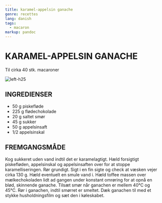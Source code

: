 ```yaml
---
title: karamel-appelsin ganache
genre: recettes
lang: danish
tags:
  - macaron
markup: pandoc
---
```


# KARAMEL-APPELSIN GANACHE

Til cirka 40 stk. macaroner

![](/home/fred/.repo/traductions/recettes/images/macaron_orange.jpg "left-h25")

## INGREDIENSER

- 50 g piskefløde
- 225 g flødechokolade
- 20 g saltet smør
- 45 g sukker
- 50 g appelsinsaft
- 1/2 appelsinskal

## FREMGANGSMÅDE

Kog sukkeret uden vand indtil det er karamelagtigt.
Hæld forsigtigt piskefløden, appelsinskal og appelsinsaften over for at stoppe karamelliseringen.
Rør grundigt.
Sigt i en fin sigte og check at væsken vejer cirka 130 g.
Hæld eventuelt en smule vand i.
Hæld toffee massen over mælkechokoladen lidt ad gangen under konstant omrøring for at opnå en blød, skinnende ganache.
Tilsæt smør når ganachen er mellem 40°C og 45°C.
Rør i ganachen, indtil smørret er smeltet.
Dæk ganachen til med et stykke husholdningsfilm og sæt den i køleskabet.

